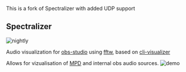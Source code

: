 This is a fork of Spectralizer with added UDP support

## Spectralizer
![nightly](https://github.com/univrsal/spectralizer/workflows/nightly/badge.svg)

Audio visualization for [obs-studio](https://obsproject.com/) using [fftw](http://fftw.org/), based on [cli-visualizer](https://github.com/dpayne/cli-visualizer)

Allows for vizualisation of [MPD](https://www.musicpd.org/) and internal obs audio sources.
![demo](https://i.imgur.com/3QyBqgb.png)
